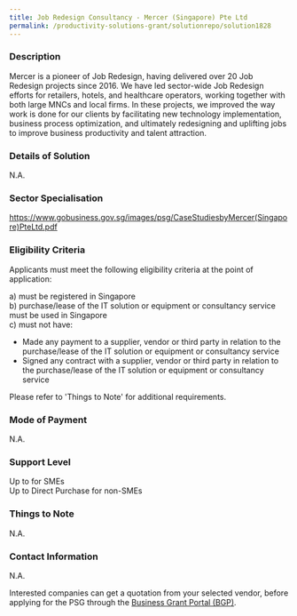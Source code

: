 ```yaml
---
title: Job Redesign Consultancy - Mercer (Singapore) Pte Ltd
permalink: /productivity-solutions-grant/solutionrepo/solution1828
---
```


### Description

Mercer is a pioneer of Job Redesign, having delivered over 20 Job Redesign projects since 2016. We have led sector-wide Job Redesign efforts for retailers, hotels, and healthcare operators, working together with both large MNCs and local firms. In these projects, we improved the way work is done for our clients by facilitating new technology implementation, business process optimization, and ultimately redesigning and uplifting jobs to improve business productivity and talent attraction.

### Details of Solution

N.A.

### Sector Specialisation

https://www.gobusiness.gov.sg/images/psg/CaseStudiesbyMercer(Singapore)PteLtd.pdf

### Eligibility Criteria

Applicants must meet the following eligibility criteria at the point of application:

a) must be registered in Singapore <br>
b) purchase/lease of the IT solution or equipment or consultancy service must be used in Singapore <br>
c) must not have:
- Made any payment to a supplier, vendor or third party in relation to the purchase/lease of the IT solution or equipment or consultancy service
- Signed any contract with a supplier, vendor or third party in relation to the purchase/lease of the IT solution or equipment or consultancy service

Please refer to 'Things to Note' for additional requirements.

### Mode of Payment
N.A.

### Support Level
Up to  for SMEs <br>
Up to Direct Purchase for non-SMEs

### Things to Note
N.A.

### Contact Information
N.A.

Interested companies can get a quotation from your selected vendor, before applying for the PSG through the <a target='_blank' rel='noopener' href='https://www.businessgrants.gov.sg/'>Business Grant Portal (BGP)</a>.
